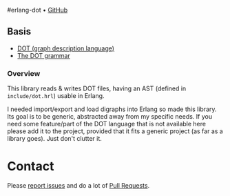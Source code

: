 #erlang-dot • [GitHub](//github.com/fenollp/erlang-dot)

## Basis
* [DOT (graph description language)](http://en.wikipedia.org/wiki/DOT_%28graph_description_language%29#Syntax)
* [The DOT grammar](http://www.graphviz.org/doc/info/lang.html)

### Overview
This library reads & writes DOT files, having an AST (defined in `include/dot.hrl`) usable in Erlang.

I needed import/export and load digraphs into Erlang so made this library. Its goal is to be generic, abstracted away from my specific needs.
If you need some feature/part of the DOT language that is not available here please add it to the project, provided that it fits a generic project (as far as a library goes).
Just don't clutter it.

# Contact
Please [report issues](https://github.com/fenollp/erlang-dot/issues) and do a lot of [Pull Requests](https://github.com/fenollp/erlang-dot/pulls).
